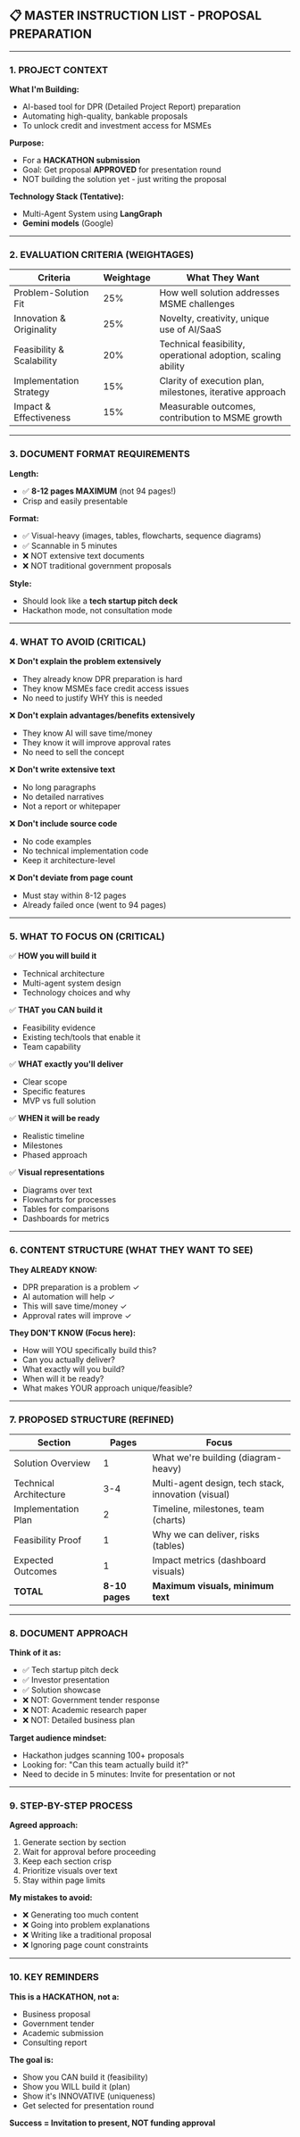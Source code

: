 
## **📋 MASTER INSTRUCTION LIST - PROPOSAL PREPARATION**

---

### **1. PROJECT CONTEXT**

**What I'm Building:**
- AI-based tool for DPR (Detailed Project Report) preparation
- Automating high-quality, bankable proposals
- To unlock credit and investment access for MSMEs

**Purpose:**
- For a **HACKATHON submission**
- Goal: Get proposal **APPROVED** for presentation round
- NOT building the solution yet - just writing the proposal

**Technology Stack (Tentative):**
- Multi-Agent System using **LangGraph**
- **Gemini models** (Google)

---

### **2. EVALUATION CRITERIA (WEIGHTAGES)**

| Criteria | Weightage | What They Want |
|----------|-----------|----------------|
| Problem-Solution Fit | 25% | How well solution addresses MSME challenges |
| Innovation & Originality | 25% | Novelty, creativity, unique use of AI/SaaS |
| Feasibility & Scalability | 20% | Technical feasibility, operational adoption, scaling ability |
| Implementation Strategy | 15% | Clarity of execution plan, milestones, iterative approach |
| Impact & Effectiveness | 15% | Measurable outcomes, contribution to MSME growth |

---

### **3. DOCUMENT FORMAT REQUIREMENTS**

**Length:**
- ✅ **8-12 pages MAXIMUM** (not 94 pages!)
- Crisp and easily presentable

**Format:**
- ✅ Visual-heavy (images, tables, flowcharts, sequence diagrams)
- ✅ Scannable in 5 minutes
- ❌ NOT extensive text documents
- ❌ NOT traditional government proposals

**Style:**
- Should look like a **tech startup pitch deck**
- Hackathon mode, not consultation mode

---

### **4. WHAT TO AVOID (CRITICAL)**

❌ **Don't explain the problem extensively**
   - They already know DPR preparation is hard
   - They know MSMEs face credit access issues
   - No need to justify WHY this is needed

❌ **Don't explain advantages/benefits extensively**
   - They know AI will save time/money
   - They know it will improve approval rates
   - No need to sell the concept

❌ **Don't write extensive text**
   - No long paragraphs
   - No detailed narratives
   - Not a report or whitepaper

❌ **Don't include source code**
   - No code examples
   - No technical implementation code
   - Keep it architecture-level

❌ **Don't deviate from page count**
   - Must stay within 8-12 pages
   - Already failed once (went to 94 pages)

---

### **5. WHAT TO FOCUS ON (CRITICAL)**

✅ **HOW you will build it**
   - Technical architecture
   - Multi-agent system design
   - Technology choices and why

✅ **THAT you CAN build it**
   - Feasibility evidence
   - Existing tech/tools that enable it
   - Team capability

✅ **WHAT exactly you'll deliver**
   - Clear scope
   - Specific features
   - MVP vs full solution

✅ **WHEN it will be ready**
   - Realistic timeline
   - Milestones
   - Phased approach

✅ **Visual representations**
   - Diagrams over text
   - Flowcharts for processes
   - Tables for comparisons
   - Dashboards for metrics

---

### **6. CONTENT STRUCTURE (WHAT THEY WANT TO SEE)**

**They ALREADY KNOW:**
- DPR preparation is a problem ✓
- AI automation will help ✓
- This will save time/money ✓
- Approval rates will improve ✓

**They DON'T KNOW (Focus here):**
- How will YOU specifically build this?
- Can you actually deliver?
- What exactly will you build?
- When will it be ready?
- What makes YOUR approach unique/feasible?

---

### **7. PROPOSED STRUCTURE (REFINED)**

| Section | Pages | Focus |
|---------|-------|-------|
| Solution Overview | 1 | What we're building (diagram-heavy) |
| Technical Architecture | 3-4 | Multi-agent design, tech stack, innovation (visual) |
| Implementation Plan | 2 | Timeline, milestones, team (charts) |
| Feasibility Proof | 1 | Why we can deliver, risks (tables) |
| Expected Outcomes | 1 | Impact metrics (dashboard visuals) |
| **TOTAL** | **8-10 pages** | **Maximum visuals, minimum text** |

---

### **8. DOCUMENT APPROACH**

**Think of it as:**
- ✅ Tech startup pitch deck
- ✅ Investor presentation
- ✅ Solution showcase
- ❌ NOT: Government tender response
- ❌ NOT: Academic research paper
- ❌ NOT: Detailed business plan

**Target audience mindset:**
- Hackathon judges scanning 100+ proposals
- Looking for: "Can this team actually build it?"
- Need to decide in 5 minutes: Invite for presentation or not

---

### **9. STEP-BY-STEP PROCESS**

**Agreed approach:**
1. Generate section by section
2. Wait for approval before proceeding
3. Keep each section crisp
4. Prioritize visuals over text
5. Stay within page limits

**My mistakes to avoid:**
- ❌ Generating too much content
- ❌ Going into problem explanations
- ❌ Writing like a traditional proposal
- ❌ Ignoring page count constraints

---

### **10. KEY REMINDERS**

**This is a HACKATHON, not a:**
- Business proposal
- Government tender
- Academic submission
- Consulting report

**The goal is:**
- Show you CAN build it (feasibility)
- Show you WILL build it (plan)
- Show it's INNOVATIVE (uniqueness)
- Get selected for presentation round

**Success = Invitation to present, NOT funding approval**
